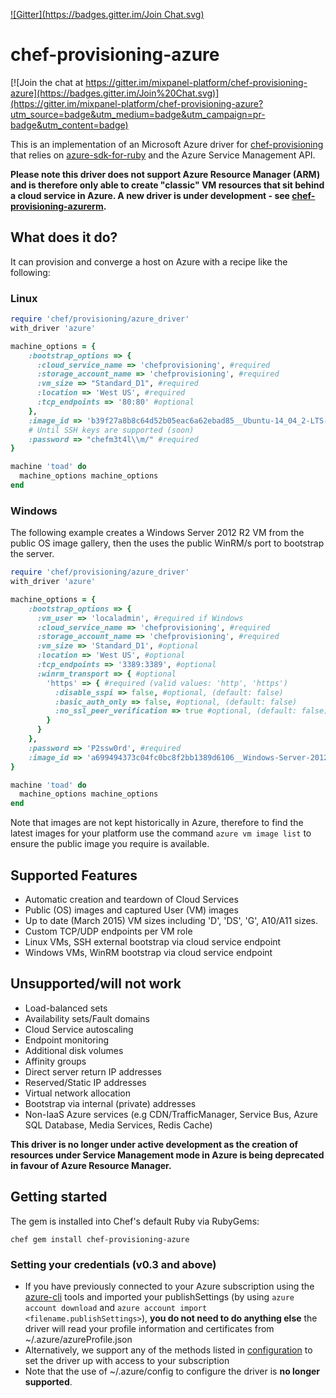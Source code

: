 [![Gitter](https://badges.gitter.im/Join Chat.svg)](https://gitter.im/chef/chef-provisioning?utm_source=badge&utm_medium=badge&utm_campaign=pr-badge&utm_content=badge)

# chef-provisioning-azure

[![Join the chat at https://gitter.im/mixpanel-platform/chef-provisioning-azure](https://badges.gitter.im/Join%20Chat.svg)](https://gitter.im/mixpanel-platform/chef-provisioning-azure?utm_source=badge&utm_medium=badge&utm_campaign=pr-badge&utm_content=badge)

This is an implementation of an Microsoft Azure driver for [chef-provisioning](/chef/chef-provisioning) that relies on [azure-sdk-for-ruby](https://github.com/stuartpreston/stuartpreston-azure-sdk-for-ruby) and the Azure Service Management API.

**Please note this driver does not support Azure Resource Manager (ARM) and is therefore only able to create "classic" VM resources that sit behind a cloud service in Azure. A new driver is under development - see [chef-provisioning-azurerm](https://github.com/pendrica/chef-provisioning-azurerm).**

## What does it do?

It can provision and converge a host on Azure with a recipe like the following:

### Linux

```ruby
require 'chef/provisioning/azure_driver'
with_driver 'azure'

machine_options = {
    :bootstrap_options => {
      :cloud_service_name => 'chefprovisioning', #required
      :storage_account_name => 'chefprovisioning', #required
      :vm_size => "Standard_D1", #required
      :location => 'West US', #required
      :tcp_endpoints => '80:80' #optional
    },
    :image_id => 'b39f27a8b8c64d52b05eac6a62ebad85__Ubuntu-14_04_2-LTS-amd64-server-20150706-en-us-30GB', #required
    # Until SSH keys are supported (soon)
    :password => "chefm3t4l\\m/" #required
}

machine 'toad' do
  machine_options machine_options
end
```

### Windows

The following example creates a Windows Server 2012 R2 VM from the public OS image gallery, then the uses the public WinRM/s port to bootstrap the server.

```ruby
require 'chef/provisioning/azure_driver'
with_driver 'azure'

machine_options = {
    :bootstrap_options => {
      :vm_user => 'localadmin', #required if Windows
      :cloud_service_name => 'chefprovisioning', #required
      :storage_account_name => 'chefprovisioning', #required
      :vm_size => 'Standard_D1', #optional
      :location => 'West US', #optional
      :tcp_endpoints => '3389:3389', #optional
      :winrm_transport => { #optional
        'https' => { #required (valid values: 'http', 'https')
          :disable_sspi => false, #optional, (default: false)
          :basic_auth_only => false, #optional, (default: false)
          :no_ssl_peer_verification => true #optional, (default: false)
        }
      }
    },
    :password => 'P2ssw0rd', #required
    :image_id => 'a699494373c04fc0bc8f2bb1389d6106__Windows-Server-2012-R2-201506.01-en.us-127GB.vhd' #required
}

machine 'toad' do
  machine_options machine_options
end
```

Note that images are not kept historically in Azure, therefore to find the latest images for your platform use the command ```azure vm image list``` to ensure the public image you require is available.

## Supported Features
 * Automatic creation and teardown of Cloud Services
 * Public (OS) images and captured User (VM) images
 * Up to date (March 2015) VM sizes including 'D', 'DS', 'G', A10/A11 sizes.
 * Custom TCP/UDP endpoints per VM role
 * Linux VMs, SSH external bootstrap via cloud service endpoint
 * Windows VMs, WinRM bootstrap via cloud service endpoint

## Unsupported/will not work
 * Load-balanced sets
 * Availability sets/Fault domains
 * Cloud Service autoscaling
 * Endpoint monitoring
 * Additional disk volumes
 * Affinity groups
 * Direct server return IP addresses
 * Reserved/Static IP addresses
 * Virtual network allocation
 * Bootstrap via internal (private) addresses
 * Non-IaaS Azure services (e.g CDN/TrafficManager, Service Bus, Azure SQL Database, Media Services, Redis Cache)

**This driver is no longer under active development as the creation of resources under Service Management mode in Azure is being deprecated in favour of Azure Resource Manager.**

## Getting started

The gem is installed into Chef's default Ruby via RubyGems:

```
chef gem install chef-provisioning-azure
```

### Setting your credentials (v0.3 and above)

 * If you have previously connected to your Azure subscription using the [azure-cli](http://azure.microsoft.com/en-us/documentation/articles/virtual-machines-command-line-tools/) tools and imported your publishSettings (by using ```azure account download``` and ```azure account import <filename.publishSettings>```), **you do not need to do anything else** the driver will read your profile information and certificates from ~/.azure/azureProfile.json
 * Alternatively, we support any of the methods listed in [configuration](docs/configuration.md) to set the driver up with access to your subscription
 * Note that the use of ~/.azure/config to configure the driver is **no longer supported**.

